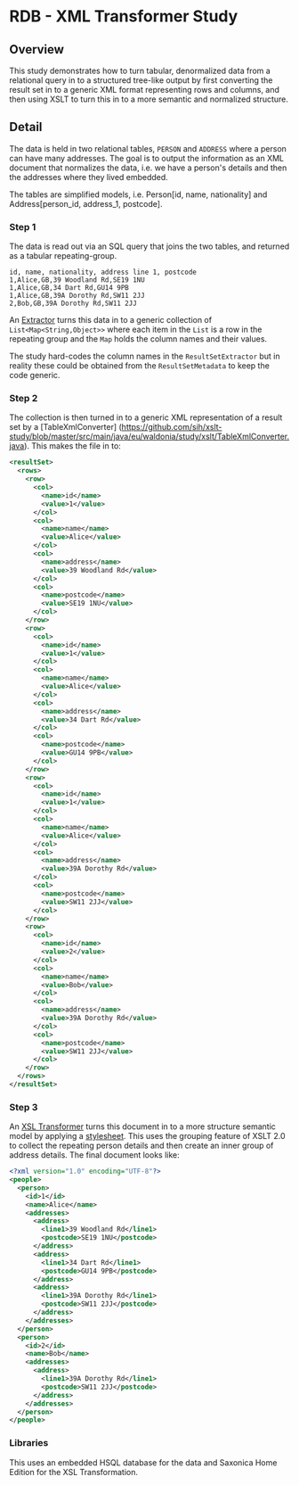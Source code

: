 # RDB - XML Transformer Study

## Overview

This study demonstrates how to turn tabular, denormalized data from a relational query in to a structured tree-like output by first converting the result set in to a generic XML format representing rows and columns, and then using XSLT to turn this in to a more semantic and normalized structure.

## Detail

The data is held in two relational tables, ```PERSON``` and ```ADDRESS``` where a person can have many addresses. The goal is to output the information as an XML document that normalizes the data, i.e. we have a person's details and then the addresses where they lived embedded.

The tables are simplified models, i.e. Person[id, name, nationality] and Address[person_id, address_1, postcode].

### Step 1

The data is read out via an SQL query that joins the two tables, and returned as a tabular repeating-group.

```
id, name, nationality, address line 1, postcode
1,Alice,GB,39 Woodland Rd,SE19 1NU
1,Alice,GB,34 Dart Rd,GU14 9PB
1,Alice,GB,39A Dorothy Rd,SW11 2JJ
2,Bob,GB,39A Dorothy Rd,SW11 2JJ
```

An [Extractor](https://github.com/sih/xslt-study/blob/master/src/main/java/eu/waldonia/study/xslt/Extractor.java) turns this data in to a generic collection of ```List<Map<String,Object>>``` where each item in the ```List``` is a row in the repeating group and the ```Map``` holds the column names and their values. 

The study hard-codes the column names in the ```ResultSetExtractor``` but in reality these could be obtained from the ```ResultSetMetadata``` to keep the code generic.

### Step 2

The collection is then turned in to a generic XML representation of a result set by a [TableXmlConverter] (https://github.com/sih/xslt-study/blob/master/src/main/java/eu/waldonia/study/xslt/TableXmlConverter.java). This makes the file in to:

```xml
<resultSet>
  <rows>
    <row>
      <col>
        <name>id</name>
        <value>1</value>
      </col>
      <col>
        <name>name</name>
        <value>Alice</value>
      </col>
      <col>
        <name>address</name>
        <value>39 Woodland Rd</value>
      </col>
      <col>
        <name>postcode</name>
        <value>SE19 1NU</value>
      </col>      
    </row>
    <row>
      <col>
        <name>id</name>
        <value>1</value>
      </col>
      <col>
        <name>name</name>
        <value>Alice</value>
      </col>
      <col>
        <name>address</name>
        <value>34 Dart Rd</value>
      </col>
      <col>
        <name>postcode</name>
        <value>GU14 9PB</value>
      </col>      
    </row>
    <row>
      <col>
        <name>id</name>
        <value>1</value>
      </col>
      <col>
        <name>name</name>
        <value>Alice</value>
      </col>
      <col>
        <name>address</name>
        <value>39A Dorothy Rd</value>
      </col>
      <col>
        <name>postcode</name>
        <value>SW11 2JJ</value>
      </col>      
    </row>
    <row>
      <col>
        <name>id</name>
        <value>2</value>
      </col>
      <col>
        <name>name</name>
        <value>Bob</value>
      </col>
      <col>
        <name>address</name>
        <value>39A Dorothy Rd</value>
      </col>
      <col>
        <name>postcode</name>
        <value>SW11 2JJ</value>
      </col>      
    </row>
  </rows>
</resultSet>

```

### Step 3

An [XSL Transformer](https://github.com/sih/xslt-study/blob/master/src/main/java/eu/waldonia/study/xslt/XslTransformer.java) turns this document in to a more structure semantic model by applying a [stylesheet](https://github.com/sih/xslt-study/blob/master/src/main/resources/xml/group.xslt). This uses the grouping feature of XSLT 2.0 to collect the repeating person details and then create an inner group of address details. The final document looks like:

```xml
<?xml version="1.0" encoding="UTF-8"?>
<people>
  <person>
    <id>1</id>
    <name>Alice</name>
    <addresses>
      <address>
        <line1>39 Woodland Rd</line1>
        <postcode>SE19 1NU</postcode>
      </address>
      <address>
        <line1>34 Dart Rd</line1>
        <postcode>GU14 9PB</postcode>
      </address>
      <address>
        <line1>39A Dorothy Rd</line1>
        <postcode>SW11 2JJ</postcode>
      </address>
    </addresses>
  </person>
  <person>
    <id>2</id>
    <name>Bob</name>
    <addresses>
      <address>
        <line1>39A Dorothy Rd</line1>
        <postcode>SW11 2JJ</postcode>
      </address>
    </addresses>
  </person>
</people>

```

### Libraries

This uses an embedded HSQL database for the data and Saxonica Home Edition for the XSL Transformation.
